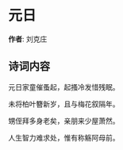 # 元日

**作者**: 刘克庄

## 诗词内容

元日家童催蚤起，起搔冷发惜残眠。

未将柏叶簪新岁，且与梅花叙隔年。

甥侄拜多身老矣，亲朋来少屋萧然。

人生智力难求处，惟有称觞阿母前。

